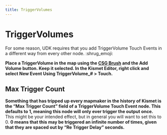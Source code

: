 ```yaml
---
title: TriggerVolumes
---
```

# TriggerVolumes

For some reason, UDK requires that you add TriggerVolume Touch Events in a different way from every other node. :shrug_emoji:

<CaptionImageComponent src=/images/kismet/guide/image184.png caption="Hello TriggerVolume"/>

**Place a TriggerVolume in the map using the [CSG Brush](../udk/01_csg.md) and the Add Volume button. Keep it selected. In the Kismet Editor, right click and select New Event Using TriggerVolume_# > Touch.**

<CaptionImageComponent src=/images/kismet/guide/image236.png caption="Hello Pain"/>

## Max Trigger Count <Badge text="important" type="tip"/>

**Something that has tripped up every mapmaker in the history of Kismet is the “Max Trigger Count” field of a TriggerVolume Touch Event node. This defaults to 1, meaning this node will only ever trigger the output once.** This might be your intended effect, but in general you will want to set this to 0. **0 means that this may be triggered an infinite number of times, given that they are spaced out by “Re Trigger Delay” seconds.**
